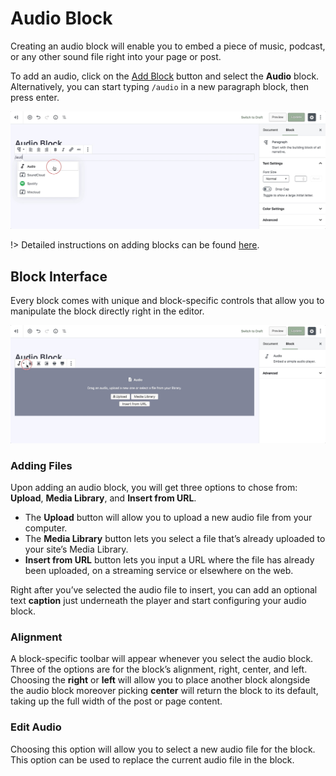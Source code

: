 # Audio Block

Creating an audio block will enable you to embed a piece of music, podcast, or any other sound file right into your page or post.

To add an audio, click on the [Add Block](adding-block) button and select the **Audio** block. Alternatively, you can start typing `/audio` in a new paragraph block, then press enter.

![Use the slash command /audio to add a audio block](img/add-audio-block.jpg)

!> Detailed instructions on adding blocks can be found [here](adding-block).

## Block Interface

Every block comes with unique and block-specific controls that allow you to manipulate the block directly right in the editor. 

![The audio block has alignment and width toolbar icons](img/audio-block-toolbar.jpg)

### Adding Files

Upon adding an audio block, you will get three options to chose from: **Upload**, **Media Library**, and **Insert from URL**.

* The **Upload** button will allow you to upload a new audio file from your computer. 
* The **Media Library** button lets you select a file that’s already uploaded to your site’s Media Library. 
* **Insert from URL** button lets you input a URL where the file has already been uploaded, on a streaming service or elsewhere on the web.

Right after you’ve selected the audio file to insert, you can add an optional text **caption** just underneath the player and start configuring your audio block.

### Alignment

A block-specific toolbar will appear whenever you select the audio block. Three of the options are for the block’s alignment, right, center, and left. Choosing the **right** or **left** will allow you to place another block alongside the audio block moreover picking **center** will return the block to its default, taking up the full width of the post or page content.

### Edit Audio

Choosing this option will allow you to select a new audio file for the block. This option can be used to replace the current audio file in the block.
